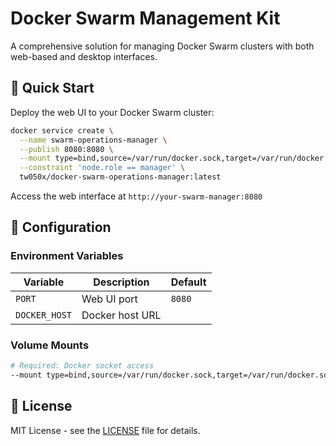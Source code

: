# Docker Swarm Management Kit

A comprehensive solution for managing Docker Swarm clusters with both web-based and desktop interfaces.

## 🏃 Quick Start

Deploy the web UI to your Docker Swarm cluster:

```bash
docker service create \
  --name swarm-operations-manager \
  --publish 8080:8080 \
  --mount type=bind,source=/var/run/docker.sock,target=/var/run/docker.sock \
  --constraint 'node.role == manager' \
  tw050x/docker-swarm-operations-manager:latest
```

Access the web interface at `http://your-swarm-manager:8080`

## 🔧 Configuration

### Environment Variables

| Variable | Description | Default |
|----------|-------------|---------|
| `PORT` | Web UI port | `8080` |
| `DOCKER_HOST` | Docker host URL |  |

### Volume Mounts

```bash
# Required: Docker socket access
--mount type=bind,source=/var/run/docker.sock,target=/var/run/docker.sock
```

## 📄 License

MIT License - see the [LICENSE](https://github.com/richardkielty/docker-swarm-management-kit/blob/main/LICENSE) file for details.
